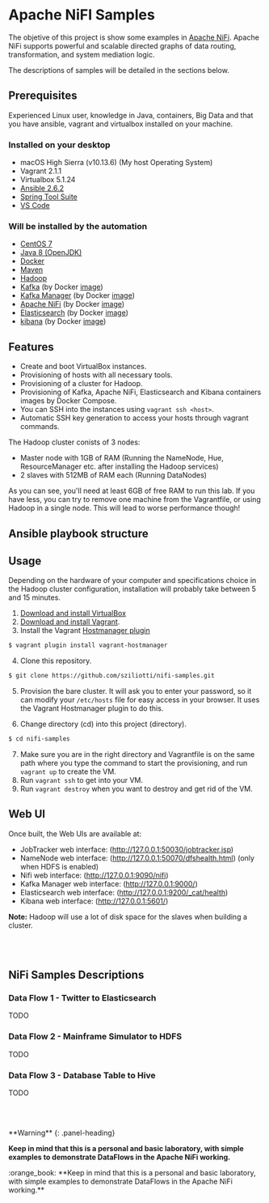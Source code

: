 # Apache NiFI Samples
The objetive of this project is show some examples in [Apache NiFi](https://nifi.apache.org/). Apache NiFi supports powerful and scalable directed graphs of data routing, transformation, and system mediation logic.

The descriptions of samples will be detailed in the sections below.

## Prerequisites
Experienced Linux user, knowledge in Java, containers, Big Data and that you have ansible, vagrant and virtualbox installed on your machine. 

### Installed on your desktop
* macOS High Sierra (v10.13.6) (My host Operating System)
* Vagrant 2.1.1
* Virtualbox 5.1.24
* [Ansible 2.6.2](https://www.ansible.com/)
* [Spring Tool Suite](https://spring.io/tools/sts)
* [VS Code](https://code.visualstudio.com/)

### Will be installed by the automation
* [CentOS 7](https://www.centos.org/)
* [Java 8 (OpenJDK)](http://openjdk.java.net/)
* [Docker](https://www.docker.com/)
* [Maven](https://maven.apache.org/)
* [Hadoop](http://hadoop.apache.org/)
* [Kafka](http://kafka.apache.org/) (by Docker [image](https://hub.docker.com/r/wurstmeister/kafka/))
* [Kafka Manager](https://github.com/yahoo/kafka-manager) (by Docker [image](https://hub.docker.com/r/sheepkiller/kafka-manager/)) 
* [Apache NiFi](https://nifi.apache.org/) (by Docker [image](https://hub.docker.com/r/apache/nifi/))
* [Elasticsearch](https://www.elastic.co/) (by Docker [image](https://www.elastic.co/guide/en/elasticsearch/reference/current/docker.html))
* [kibana](https://www.elastic.co/products/kibana) (by Docker [image](https://www.elastic.co/guide/en/kibana/current/docker.html))


## Features
* Create and boot VirtualBox instances.
* Provisioning of hosts with all necessary tools.
* Provisioning of a cluster for Hadoop.
* Provisioning of Kafka, Apache NiFi, Elasticsearch and Kibana containers images by Docker Compose.
* You can SSH into the instances using ```vagrant ssh <host>```.
* Automatic SSH key generation to access your hosts through vagrant commands.


The Hadoop cluster conists of 3 nodes:

* Master node with 1GB of RAM (Running the NameNode, Hue, ResourceManager etc. after installing the Hadoop services)
* 2 slaves with 512MB of RAM each (Running DataNodes)

As you can see, you'll need at least 6GB of free RAM to run this lab. If you have less, you can try to remove one machine from the Vagrantfile, or using Hadoop in a single node. This will lead to worse performance though!

## Ansible playbook structure
<!-- 
```bash
$ tree provisioning/
provisioning/
├── kafka-playbook.yml
├── roles
│   ├── general
│   │   ├── handlers
│   │   │   ├── main.yml
│   │   │   └── restart-mdns.yml
│   │   └── tasks
│   │       ├── main.yml
│   │       ├── packages.yml
│   │       └── security.yml
│   ├── kafka
│   │   ├── files
│   │   │   └── kafka.service
│   │   ├── handlers
│   │   │   ├── main.yml
│   │   │   └── restart-kafka.yml
│   │   ├── tasks
│   │   │   ├── create-configuration.yml
│   │   │   ├── create-npa.yml
│   │   │   ├── install-kafka.yml
│   │   │   ├── main.yml
│   │   │   └── manage-service.yml
│   │   ├── templates
│   │   │   └── server.properties.j2
│   │   └── vars
│   │       └── main.yml
│   └── zookeeper
│       ├── files
│       │   └── zookeeper-3.4.10.tar.gz
│       ├── handlers
│       │   ├── main.yml
│       │   └── restart-zookeeper.yml
│       ├── tasks
│       │   ├── create-configuration.yml
│       │   ├── create-npa.yml
│       │   ├── install-zookeeper.yml
│       │   ├── main.yml
│       │   └── manage-service.yml
│       ├── templates
│       │   ├── zoo.cfg.j2
│       │   └── zookeeper.service.j2
│       └── vars
│           └── main.yml
└── zookeeper-playbook.yml

16 directories, 28 files
```
-->

## Usage
Depending on the hardware of your computer and specifications choice in the Hadoop cluster configuration, installation will probably take between 5 and 15 minutes.

1. [Download and install VirtualBox](https://www.virtualbox.org/wiki/Downloads)
2. [Download and install Vagrant](http://www.vagrantup.com/).
3. Install the Vagrant [Hostmanager plugin](https://github.com/smdahlen/vagrant-hostmanager)
```bash
$ vagrant plugin install vagrant-hostmanager
```

4. Clone this repository.

```bash
$ git clone https://github.com/sziliotti/nifi-samples.git
```

5. Provision the bare cluster. It will ask you to enter your password, so it can modify your `/etc/hosts` file for easy access in your browser. It uses the Vagrant Hostmanager plugin to do this.

6. Change directory (cd) into this project (directory).
```bash
$ cd nifi-samples
```
7. Make sure you are in the right directory and Vagrantfile is on the same path where you type the command to start the provisioning, and run ```vagrant up``` to create the VM.
8. Run ```vagrant ssh``` to get into your VM.
9. Run ```vagrant destroy``` when you want to destroy and get rid of the VM.


## Web UI
Once built, the Web UIs are available at:
* JobTracker web interface: (http://127.0.0.1:50030/jobtracker.jsp)
* NameNode web interface: (http://127.0.0.1:50070/dfshealth.html) (only when HDFS is enabled)
* Nifi web interface: (http://127.0.0.1:9090/nifi)
* Kafka Manager web interface: (http://127.0.0.1:9000/)
* Elasticsearch web interface: (http://127.0.0.1:9200/_cat/health)
* Kibana web interface: (http://127.0.0.1:5601/)

**Note:** Hadoop will use a lot of disk space for the slaves when building a cluster.

<br><br>
## NiFi Samples Descriptions

### Data Flow 1 - Twitter to Elasticsearch
TODO

### Data Flow 2 - Mainframe Simulator to HDFS
TODO

### Data Flow 3 - Database Table to Hive
TODO


<br><br>
<div class="panel panel-warning">
**Warning**
{: .panel-heading}
<div class="panel-body">

**Keep in mind that this is a personal and basic laboratory, with simple examples to demonstrate DataFlows in the Apache NiFi working.**

</div>
</div>
:orange_book: **Keep in mind that this is a personal and basic laboratory, with simple examples to demonstrate DataFlows in the Apache NiFi working.**